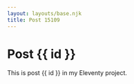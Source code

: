 ```yaml
---
layout: layouts/base.njk
title: Post 15109
---
```


# Post {{ id }}

This is post {{ id }} in my Eleventy project.
